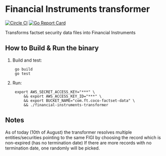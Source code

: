 Financial Instruments transformer
=================================

[![Circle CI](https://circleci.com/gh/Financial-Times/financial-instruments-transformer/tree/master.png?style=shield)](https://circleci.com/gh/Financial-Times/financial-instruments-transformer/tree/master)
[![Go Report Card](https://goreportcard.com/badge/github.com/Financial-Times/financial-instruments-transformer)](https://goreportcard.com/report/github.com/Financial-Times/financial-instruments-transformer)

Transforms factset security data files into Financial Instruments

How to Build & Run the binary
-----------------------------

1. Build and test:

        go build
        go test

2. Run:

        export AWS_SECRET_ACCESS_KEY="***" \
            && export AWS_ACCESS_KEY_ID="***" \
            && export BUCKET_NAME="com.ft.coco-factset-data" \
            && ./financial-instruments-transformer

Notes
-----

As of today (10th of August) the transformer resolves multiple entities/securities pointing to the same FIGI by choosing the record which is non-expired (has no termination date)
If there are more records with no termination date, one randomly will be picked.  
